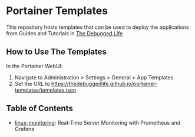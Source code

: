 # Portainer Templates

This repository hosts templates that can be used to deploy the applications from Guides and Tutorials in [The Debugged Life](https://thedebugged.life)

## How to Use The Templates

In the Portainer WebUI:
1. Navigate to Administration > Settings > General > App Templates
2. Set the URL to https://thedebuggedlife.github.io/portainer-templates/templates.json

## Table of Contents

- [linux-monitoring](linux-monitoring/): Real-Time Server Monitoring with Prometheus and Grafana
